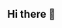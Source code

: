 ## Hi there 👋

<!--
**0Macieira/0Macieira** is a ✨ _special_ ✨ repository because its `README.md` (this file) appears on your GitHub profile.

Here are some ideas to get you started:

- 🔭 I’m currently working on . My path.
- 🌱 I’m currently learning . Some Lnguages..
- 👯 I’m looking to collaborate on ...
- 🤔 I’m looking for help with .How to do a perfil on GitHub
- 💬 Ask me about ...
- 📫 How to reach me: ...
- 😄 Pronouns: ...
- ⚡ Fun fact: ...
-->
